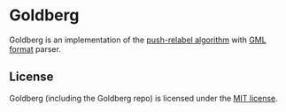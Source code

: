 # Goldberg
Goldberg is an implementation of the [push-relabel algorithm](https://en.wikipedia.org/wiki/Push%E2%80%93relabel_maximum_flow_algorithm) with [GML format](https://en.wikipedia.org/wiki/Graph_Modelling_Language) parser.
## License
Goldberg (including the Goldberg repo) is licensed under the [MIT license](https://github.com/vabalcar/Goldberg/blob/master/LICENSE.txt).